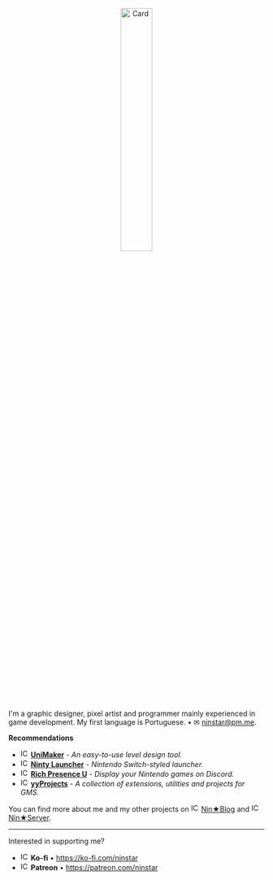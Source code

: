 <p align="center"><img alt="Card" src="https://i.imgur.com/D0k4DCf.png" width="35%"></p>

I'm a graphic designer, pixel artist and programmer mainly experienced in game development.  My first language is Portuguese. • ✉ [ninstar@pm.me](mailto:ninstar@pm.me).

**Recommendations**
- <img alt="ICO" src="https://i.imgur.com/TnFhaFd.png" width="16"> **[UniMaker](https://github.com/ninstar/UniMaker)** - *An easy-to-use level design tool.*
- <img alt="ICO" src="https://i.imgur.com/f6WRKFL.png" width="16"> **[Ninty Launcher](https://github.com/ninstar/Ninty-Launcher)** - *Nintendo Switch-styled launcher.*
- <img alt="ICO" src="https://i.imgur.com/fyDN9sd.png" width="16"> **[Rich Presence U](https://github.com/ninstar/Rich-Presence-U)** - *Display your Nintendo games on Discord.*
- <img alt="ICO" src="https://i.imgur.com/yaf2SCM.png" width="16"> **[yyProjects](https://github.com/ninstar/yyProjects)** - *A collection of extensions, utilities and projects for GMS.*

You can find more about me and my other projects on <img alt="ICO" src="https://i.imgur.com/iwt7xWP.png" height="16"> [Nin★Blog](https://ninstars.blogspot.com/) and <img alt="ICO" src="https://i.imgur.com/QQrn6ee.png" width="16"> [Nin★Server](https://invite.gg/ninstar).
___
Interested in supporting me?
- <img alt="ICO" src="https://i.imgur.com/K7BG4X0.png" width="16"> **Ko-fi** • <https://ko-fi.com/ninstar>  
- <img alt="ICO" src="https://i.imgur.com/372bEWf.png" width="16"> **Patreon** • <https://patreon.com/ninstar>

